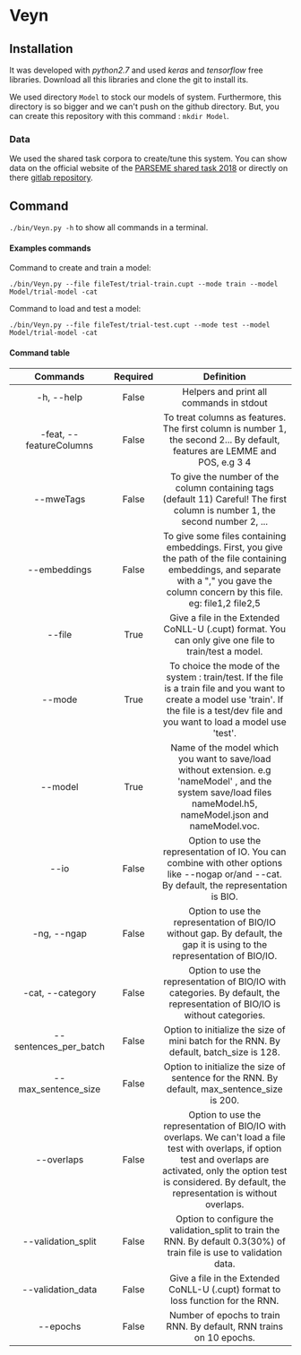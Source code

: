 # Veyn

## Installation

It was developed with _python2.7_ and used _keras_ and _tensorflow_ free libraries.
Download all this libraries and clone the git to install its.

We used directory `Model` to stock our models of system. Furthermore, this directory is so bigger and we can't push on the github directory.
But, you can create this repository with this command : `mkdir Model`.

### Data

We used the shared task corpora to create/tune this system. You can show data on the official website of the [PARSEME shared task 2018](multiword.sourceforge.net/sharedtask2018) or directly on there [gitlab repository](https://gitlab.com/parseme/sharedtask-data/tree/master).


## Command

`./bin/Veyn.py -h` to show all commands in a terminal.

#### Examples commands

Command to create and train a model:

`./bin/Veyn.py --file fileTest/trial-train.cupt --mode train --model Model/trial-model -cat`

Command to load and test a model:

`./bin/Veyn.py --file fileTest/trial-test.cupt --mode test --model Model/trial-model -cat`

#### Command table

| Commands | Required | Definition |
| :----: | :----: | :------------: |
| -h, --help | False | Helpers and print all commands in stdout |
| -feat, --featureColumns | False | To treat columns as features. The first column is number 1, the second 2... By default, features are LEMME and POS, e.g 3 4|
| --mweTags | False | To give the number of the column containing tags (default 11) Careful! The first column is number 1, the second number 2, ...|
|--embeddings| False | To give some files containing embeddings. First, you give the path of the file containing embeddings, and separate with a \",\" you gave the column concern by this file. eg: file1,2 file2,5|
| --file | True | Give a file in the Extended CoNLL-U (.cupt) format. You can only give one file to train/test a model. |
|--mode | True | To choice the mode of the system : train/test. If the file is a train file and you want to create a model use \'train\'. If the file is a test/dev file and you want to load a model use \'test\'.|
|--model | True | Name of the model which you want to save/load without extension. e.g \'nameModel\' , and the system save/load files nameModel.h5, nameModel.json and nameModel.voc.|
| --io | False |   Option to use the representation of IO. You can combine with other options like --nogap or/and --cat. By default, the representation is BIO.|                    
| -ng, --ngap | False | Option to use the representation of BIO/IO without gap. By default, the gap it is using to the representation of BIO/IO.|
|-cat, --category|False |Option to use the representation of BIO/IO with categories. By default, the representation of BIO/IO is without categories.|
|--sentences_per_batch| False |Option to initialize the size of mini batch for the RNN. By default, batch_size is 128.|
|--max_sentence_size| False |Option to initialize the size of sentence for the RNN. By default, max_sentence_size is 200.|
|--overlaps|False| Option to use the representation of BIO/IO with overlaps. We can't load a file test with overlaps, if option test and overlaps are activated, only the option test is considered. By default, the representation is without overlaps. |
|--validation_split|False| Option to configure the validation_split to train the RNN. By default 0.3(30%) of train file is use to validation data.|
|--validation_data|False| Give a file in the Extended CoNLL-U (.cupt) format to loss function for the RNN.|
|--epochs|False| Number of epochs to train RNN. By default, RNN trains on 10 epochs.|


